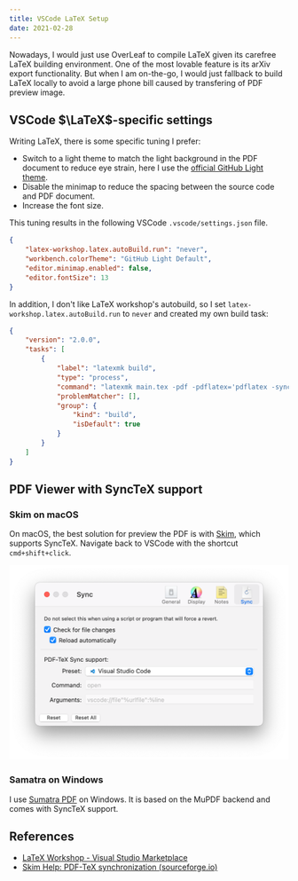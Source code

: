 ```yaml
---
title: VSCode LaTeX Setup
date: 2021-02-28
---
```


Nowadays, I would just use OverLeaf to compile LaTeX given its carefree LaTeX building environment. One of the most lovable feature is its arXiv export functionality. But when I am on-the-go, I would just fallback to build LaTeX locally to avoid a large phone bill caused by transfering of PDF preview image.

## VSCode $\LaTeX$-specific settings

Writing LaTeX, there is some specific tuning I prefer:

- Switch to a light theme to match the light background in the PDF document to reduce eye strain, here I use the [official GitHub Light theme](https://marketplace.visualstudio.com/items?itemName=GitHub.github-vscode-theme).
- Disable the minimap to reduce the spacing between the source code and PDF document.
- Increase the font size.

This tuning results in the following VSCode `.vscode/settings.json` file.

```json
{
    "latex-workshop.latex.autoBuild.run": "never",
    "workbench.colorTheme": "GitHub Light Default",
    "editor.minimap.enabled": false,
    "editor.fontSize": 13
}
```

In addition, I don't like LaTeX workshop's autobuild, so I set `latex-workshop.latex.autoBuild.run` to `never` and created my own build task:

```json
{
    "version": "2.0.0",
    "tasks": [
        {
            "label": "latexmk build",
            "type": "process",
            "command": "latexmk main.tex -pdf -pdflatex='pdflatex -synctex=1 -interaction=nonstopmode'",
            "problemMatcher": [],
            "group": {
                "kind": "build",
                "isDefault": true
            }
        }
    ]
}
```

## PDF Viewer with SyncTeX support

### Skim on macOS

On macOS, the best solution for preview the PDF is with [Skim](https://skim-app.sourceforge.io/), which supports SyncTeX.
Navigate back to VSCode with the shortcut `cmd+shift+click`.

![SyncTeX setup in Skim.](skim-sync.png)

### Samatra on Windows

I use [Sumatra PDF](https://www.sumatrapdfreader.org/free-pdf-reader) on Windows. It is based on the MuPDF backend and comes with SyncTeX support.



## References

- [LaTeX Workshop - Visual Studio Marketplace](https://marketplace.visualstudio.com/items?itemName=James-Yu.latex-workshop)
- [Skim Help: PDF-TeX synchronization (sourceforge.io)](https://skim-app.sourceforge.io/manual/SkimHelp_49.html)


